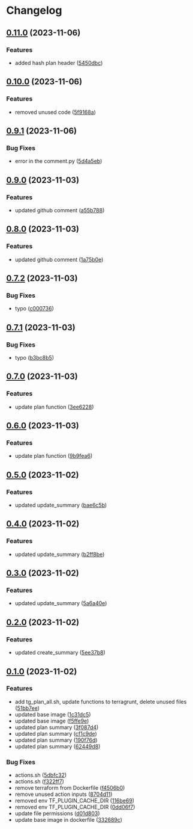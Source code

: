 # Changelog

## [0.11.0](https://github.com/Fenikks/gh-actions-terragrunt/compare/v0.10.0...v0.11.0) (2023-11-06)


### Features

* added hash plan header ([5450dbc](https://github.com/Fenikks/gh-actions-terragrunt/commit/5450dbc11c973da755d93bc7e0aaa99712b36e9d))

## [0.10.0](https://github.com/Fenikks/gh-actions-terragrunt/compare/v0.9.1...v0.10.0) (2023-11-06)


### Features

* removed unused code ([5f9168a](https://github.com/Fenikks/gh-actions-terragrunt/commit/5f9168a3b39bc76102472d29dcf13b1b4ff7c8b5))

## [0.9.1](https://github.com/Fenikks/gh-actions-terragrunt/compare/v0.9.0...v0.9.1) (2023-11-06)


### Bug Fixes

* error in the comment.py ([5d4a5eb](https://github.com/Fenikks/gh-actions-terragrunt/commit/5d4a5ebfd3b98bbd155eff875463138806586d1c))

## [0.9.0](https://github.com/Fenikks/gh-actions-terragrunt/compare/v0.8.0...v0.9.0) (2023-11-03)


### Features

* updated github comment ([a55b788](https://github.com/Fenikks/gh-actions-terragrunt/commit/a55b7884cba3e4f8dfa26c0201705949bad8b53b))

## [0.8.0](https://github.com/Fenikks/gh-actions-terragrunt/compare/v0.7.2...v0.8.0) (2023-11-03)


### Features

* updated github comment ([1a75b0e](https://github.com/Fenikks/gh-actions-terragrunt/commit/1a75b0e06b0cb76f9da944e0d1559f13fbe13458))

## [0.7.2](https://github.com/Fenikks/gh-actions-terragrunt/compare/v0.7.1...v0.7.2) (2023-11-03)


### Bug Fixes

* typo ([c000736](https://github.com/Fenikks/gh-actions-terragrunt/commit/c00073673e167a792c0b52fe8ba192a854200b7f))

## [0.7.1](https://github.com/Fenikks/gh-actions-terragrunt/compare/v0.7.0...v0.7.1) (2023-11-03)


### Bug Fixes

* typo ([b3bc8b5](https://github.com/Fenikks/gh-actions-terragrunt/commit/b3bc8b56fcfdf97f133c6525324ca2e80d9e32fd))

## [0.7.0](https://github.com/Fenikks/gh-actions-terragrunt/compare/v0.6.0...v0.7.0) (2023-11-03)


### Features

* update plan function ([3ee6228](https://github.com/Fenikks/gh-actions-terragrunt/commit/3ee622899f92cb8d1e6e31353f135074ae9c9ee4))

## [0.6.0](https://github.com/Fenikks/gh-actions-terragrunt/compare/v0.5.0...v0.6.0) (2023-11-03)


### Features

* update plan function ([9b9fea6](https://github.com/Fenikks/gh-actions-terragrunt/commit/9b9fea6ce9448e2187848fecd14e0f4380048be1))

## [0.5.0](https://github.com/Fenikks/gh-actions-terragrunt/compare/v0.4.0...v0.5.0) (2023-11-02)


### Features

* updated update_summary ([bae6c5b](https://github.com/Fenikks/gh-actions-terragrunt/commit/bae6c5be0f43a3cdbd1115e47419d1396a99dccb))

## [0.4.0](https://github.com/Fenikks/gh-actions-terragrunt/compare/v0.3.0...v0.4.0) (2023-11-02)


### Features

* updated update_summary ([b2ff8be](https://github.com/Fenikks/gh-actions-terragrunt/commit/b2ff8bea6d7116f1586903ec1c1da719c8688f09))

## [0.3.0](https://github.com/Fenikks/gh-actions-terragrunt/compare/v0.2.0...v0.3.0) (2023-11-02)


### Features

* updated update_summary ([5a6a40e](https://github.com/Fenikks/gh-actions-terragrunt/commit/5a6a40ee900dd56e77cb5eea18208498e1f7f067))

## [0.2.0](https://github.com/Fenikks/gh-actions-terragrunt/compare/v0.1.0...v0.2.0) (2023-11-02)


### Features

* updated create_summary ([5ee37b8](https://github.com/Fenikks/gh-actions-terragrunt/commit/5ee37b86f61af67138ac3913dbbc16a6935a082e))

## [0.1.0](https://github.com/Fenikks/gh-actions-terragrunt/compare/v0.0.1...v0.1.0) (2023-11-02)


### Features

* add tg_plan_all.sh, update functions to terragrunt, delete unused files ([51bb7ee](https://github.com/Fenikks/gh-actions-terragrunt/commit/51bb7eef89f93bd559682f21773dffc932762bfe))
* updated base image ([1c31dc5](https://github.com/Fenikks/gh-actions-terragrunt/commit/1c31dc511eedee303f95a6158bb0298352ab3e10))
* updated base image ([f5ffe9e](https://github.com/Fenikks/gh-actions-terragrunt/commit/f5ffe9e456091f65710b274bcc83d4532d521025))
* updated plan summary ([3f087d4](https://github.com/Fenikks/gh-actions-terragrunt/commit/3f087d4a772bd8067bd0bb5d877891090a4e15a0))
* updated plan summary ([cf1c9de](https://github.com/Fenikks/gh-actions-terragrunt/commit/cf1c9dec8b11e91b130988759f3ad44172a0d57a))
* updated plan summary ([190f76d](https://github.com/Fenikks/gh-actions-terragrunt/commit/190f76d9fe778ba0853a59905c9ce5c727760d7d))
* updated plan summary ([62449d8](https://github.com/Fenikks/gh-actions-terragrunt/commit/62449d870fd235f1a5777d70f6622df0e297c69b))


### Bug Fixes

* actions.sh ([5dbfc32](https://github.com/Fenikks/gh-actions-terragrunt/commit/5dbfc32719bfa751e5698a59e716a1d940de243e))
* actions.sh ([f322ff7](https://github.com/Fenikks/gh-actions-terragrunt/commit/f322ff7c09dfa2bd909887aba7adc6d227cc448e))
* remove terraform from Dockerfile ([f4506b0](https://github.com/Fenikks/gh-actions-terragrunt/commit/f4506b0fcdd9b07d3a7f76dd7f49fb5a8aa34088))
* remove unused action inputs ([8704d11](https://github.com/Fenikks/gh-actions-terragrunt/commit/8704d110e8f2bf40b89484fe996d6377abadde33))
* removed env TF_PLUGIN_CACHE_DIR ([116be69](https://github.com/Fenikks/gh-actions-terragrunt/commit/116be691b8e83db383960c67682193b9360d6c55))
* removed env TF_PLUGIN_CACHE_DIR ([0dd06f7](https://github.com/Fenikks/gh-actions-terragrunt/commit/0dd06f7607180405ba0d69c750d700ffc8d5c72c))
* update  file permissions ([d01d803](https://github.com/Fenikks/gh-actions-terragrunt/commit/d01d8035064d0bfe7fd86c2b66e9148ef6f5f4b2))
* update base image in dockerfile ([332689c](https://github.com/Fenikks/gh-actions-terragrunt/commit/332689cab9780fb390ab5a17e88a95fc845431a5))
